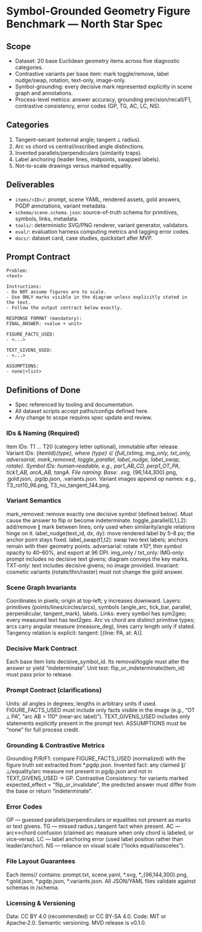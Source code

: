 # Symbol-Grounded Geometry Figure Benchmark — North Star Spec

## Scope
- Dataset: 20 base Euclidean geometry items across five diagnostic categories.
- Contrastive variants per base item: mark toggle/remove, label nudge/swap, rotation, text-only, image-only.
- Symbol-grounding: every decisive mark represented explicitly in scene graph and annotations.
- Process-level metrics: answer accuracy, grounding precision/recall/F1, contrastive consistency, error codes (GP, TG, AC, LC, NS).

## Categories
1. Tangent–secant (external angle; tangent ⟂ radius).
2. Arc vs chord vs central/inscribed angle distinctions.
3. Invented parallels/perpendiculars (similarity traps).
4. Label anchoring (leader lines, midpoints, swapped labels).
5. Not-to-scale drawings versus marked equality.

## Deliverables
- `items/<ID>/`: prompt, scene YAML, rendered assets, gold answers, PGDP annotations, variant metadata.
- `schema/scene.schema.json`: source-of-truth schema for primitives, symbols, links, metadata.
- `tools/`: deterministic SVG/PNG renderer, variant generator, validators.
- `eval/`: evaluation harness computing metrics and tagging error codes.
- `docs/`: dataset card, case studies, quickstart after MVP.

## Prompt Contract
```
Problem:
<text>

Instructions:
- Do NOT assume figures are to scale.
- Use ONLY marks visible in the diagram unless explicitly stated in the text.
- Follow the output contract below exactly.

RESPONSE FORMAT (mandatory):
FINAL_ANSWER: <value + unit>

FIGURE_FACTS_USED:
- <...>

TEXT_GIVENS_USED:
- <...>

ASSUMPTIONS:
- none|<list>
```

## Definitions of Done
- Spec referenced by tooling and documentation.
- All dataset scripts accept paths/configs defined here.
- Any change to scope requires spec update and review.


### IDs & Naming (Required)
Item IDs: T1 … T20 (category letter optional), immutable after release.
Variant IDs: {itemId}_{type}, where {type} ∈ {full_txtimg, img_only, txt_only, adversarial, mark_removed, toggle_parallel, label_nudge, label_swap, rotate}.
Symbol IDs: human‑readable, e.g., par1_AB_CD, perp1_OT_PA, tick1_AB, arcA_AB, tangA.
File naming:
Base: <ID>.svg, <ID>_{96,144,300}.png, <ID>.gold.json, <ID>.pgdp.json, <ID>.variants.json.
Variant images append op names: e.g., T3_rot10_96.png, T3_no_tangent_144.png.


### Variant Semantics
mark_removed: remove exactly one decisive symbol (defined below). Must cause the answer to flip or become indeterminate.
toggle_parallel(L1,L2): add/remove ∥ mark between lines; only used when similarity/angle relations hinge on it.
label_nudge(text_id, dx, dy): move rendered label by 5–8 px; the anchor point stays fixed.
label_swap(t1,t2): swap two text labels; anchors remain with their geometry points.
adversarial: rotate ±10°, thin symbol opacity to 40–60%, and export at 96 DPI.
img_only / txt_only:
IMG‑only: prompt includes no decisive text givens; diagram conveys the key marks.
TXT‑only: text includes decisive givens; no image provided.
Invariant: cosmetic variants (rotate/thin/raster) must not change the gold answer.


### Scene Graph Invariants
Coordinates in pixels; origin at top‑left; y increases downward.
Layers: primitives (points/lines/circles/arcs), symbols (angle_arc, tick_bar, parallel, perpendicular, tangent_mark), labels.
Links: every symbol has sym2geo; every measured text has text2geo.
Arc vs chord are distinct primitive types; arcs carry angular measure (measure_deg), lines carry length only if stated.
Tangency relation is explicit: tangent: [{line: PA, at: A}].


### Decisive Mark Contract
Each base item lists decisive_symbol_id.
Its removal/toggle must alter the answer or yield “indeterminate”.
Unit test: flip_or_indeterminate(item_id) must pass prior to release.


### Prompt Contract (clarifications)
Units: all angles in degrees; lengths in arbitrary units if used.
FIGURE_FACTS_USED must include only facts visible in the image (e.g., “OT ⟂ PA”, “arc AB = 110° (near‑arc label)”).
TEXT_GIVENS_USED includes only statements explicitly present in the prompt text.
ASSUMPTIONS must be “none” for full process credit.


### Grounding & Contrastive Metrics
Grounding P/R/F1: compare FIGURE_FACTS_USED (normalized) with the figure truth set extracted from *.pgdp.json.
Invented fact: any claimed ∥/⟂/equality/arc measure not present in pgdp.json and not in TEXT_GIVENS_USED → GP.
Contrastive Consistency: for variants marked expected_effect = "flip_or_invalidate", the predicted answer must differ from the base or return “indeterminate”.


### Error Codes
GP — guessed parallels/perpendiculars or equalities not present as marks or text givens.
TG — missed radius⊥tangent fact when present.
AC — arc↔chord confusion (claimed arc measure when only chord is labeled, or vice‑versa).
LC — label anchoring error (used label position rather than leader/anchor).
NS — reliance on visual scale (“looks equal/isosceles”).


### File Layout Guarantees
Each items/<ID>/ contains:
prompt.txt, scene.yaml, *.svg, *_{96,144,300}.png, *.gold.json, *.pgdp.json, *.variants.json.
All JSON/YAML files validate against schemas in /schema.


### Licensing & Versioning
Data: CC BY 4.0 (recommended) or CC BY‑SA 4.0.
Code: MIT or Apache‑2.0.
Semantic versioning. MVD release is v0.1.0.